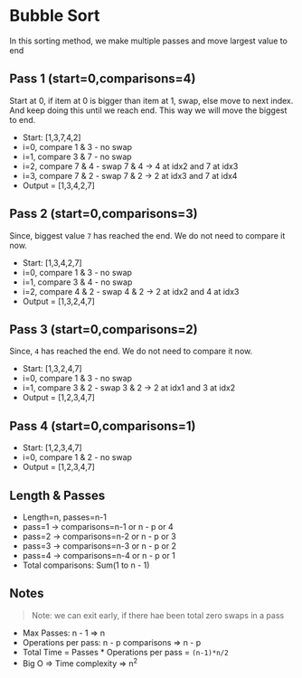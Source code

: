 # Bubble Sort

In this sorting method, we make multiple passes and move largest value to end

## Pass 1 (start=0,comparisons=4)
Start at 0, if item at 0 is bigger than item at 1, swap, else move to next index.
And keep doing this until we reach end. This way we will move the biggest to end.

- Start: [1,3,7,4,2]
- i=0, compare 1 & 3 - no swap
- i=1, compare 3 & 7 - no swap
- i=2, compare 7 & 4 - swap 7 & 4 -> 4 at idx2 and 7 at idx3
- i=3, compare 7 & 2 - swap 7 & 2 -> 2 at idx3 and 7 at idx4
- Output = [1,3,4,2,7]

## Pass 2 (start=0,comparisons=3)
Since, biggest value `7` has reached the end. We do not need to compare it now.
- Start: [1,3,4,2,7]
- i=0, compare 1 & 3 - no swap
- i=1, compare 3 & 4 - no swap
- i=2, compare 4 & 2 - swap 4 & 2 -> 2 at idx2 and 4 at idx3
- Output = [1,3,2,4,7]

## Pass 3 (start=0,comparisons=2)
Since, `4` has reached the end. We do not need to compare it now.
- Start: [1,3,2,4,7]
- i=0, compare 1 & 3 - no swap
- i=1, compare 3 & 2 - swap 3 & 2 -> 2 at idx1 and 3 at idx2
- Output = [1,2,3,4,7]

## Pass 4 (start=0,comparisons=1)
- Start: [1,2,3,4,7]
- i=0, compare 1 & 2 - no swap
- Output = [1,2,3,4,7]

## Length & Passes
- Length=n, passes=n-1
- pass=1 -> comparisons=n-1 or n - p or 4
- pass=2 -> comparisons=n-2 or n - p or 3
- pass=3 -> comparisons=n-3 or n - p or 2
- pass=4 -> comparisons=n-4 or n - p or 1
- Total comparisons: Sum(1 to n - 1)

## Notes
> Note: we can exit early, if there hae been total zero swaps in a pass  
- Max Passes: n - 1 => n  
- Operations per pass: n - p comparisons => n - p  
- Total Time = Passes * Operations per pass = `(n-1)*n/2`
- Big O => Time complexity => n<sup>2</sup>